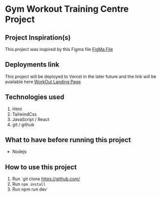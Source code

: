 # Gym Workout Training Centre Project

## Project Inspiration(s)

This project was inspired by this Figma file [FigMa File](https://www.figma.com/file/kl8NRc1qZ2YBqzTSq96SWc/Exploration-Workout-%26-Fitness---Landing-Page-(Community)?node-id=2%3A20&t=5KDU6ilVttcDmavB-0/?target=_blank)

## Deployments link

This project will be deployed to Vercel in the later future and the link will be available here [WorkOut Landing Page](https://work-out-landing-page.vercel.app/?target=_blank)

## Technologies used
1. Html
2. TailwindCss
3. JavaScript / React
4. git / github

## What to have before running this project

* Nodejs
## How to use this project

1. Run `git clone https://github.com/
2. Run `npm install`
3. Run npm run dev`








